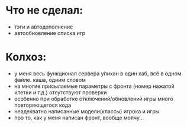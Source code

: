 # Что не сделал:

- тэги и автодополнение
- автообновление списка игр

# Колхоз:

- у меня весь функционал сервера упихан в один хаб, всё в одном файле. каша, одним словом
- на многие присылаемые параметры с фронта (номер нажатой клетки и т.д.) отсутствуют проверки
- особенно при обработке отключений/обновлений игры много повторяющегося кода
- неадекватно написанные модели(классы) игрока и игры
- про то, как у меня написан фронт, вообще молчу...
